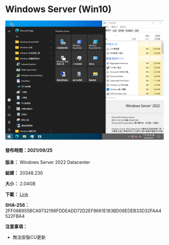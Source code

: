 # Windows Server (Win10)

![1.png](/preview/s2022_20348.230_210925.png)

#### 發布時間：2021/09/25

**版本：** Windows Server 2022 Datacenter

**組建：** 20348.230

**大小：** 2.04GB

**下載：** [Link](https://gmnfuedutw-my.sharepoint.com/:u:/g/personal/40543229_gm_nfu_edu_tw/EYymTZtpc-dCjZ9fiZShUkcBPvc3IaJBZRwnUA90xtFpFw?e=3hqRsL)

**SHA-256：** 2FF068955BCA9732198FDDEADD72D2EF8661E183BD06EDEB33D32FAA4522FBA4

**注意事項：**
- 無法安裝CU更新
